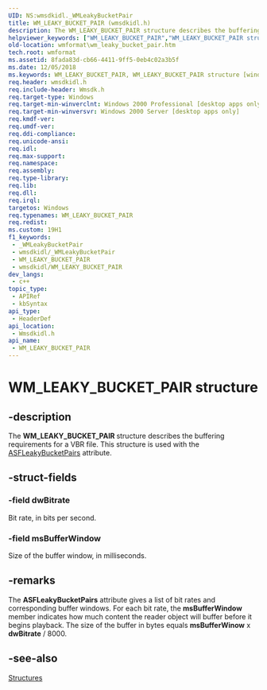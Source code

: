 ```yaml
---
UID: NS:wmsdkidl._WMLeakyBucketPair
title: WM_LEAKY_BUCKET_PAIR (wmsdkidl.h)
description: The WM_LEAKY_BUCKET_PAIR structure describes the buffering requirements for a VBR file. This structure is used with the ASFLeakyBucketPairs attribute.
helpviewer_keywords: ["WM_LEAKY_BUCKET_PAIR","WM_LEAKY_BUCKET_PAIR structure [windows Media Format]","wmformat.wm_leaky_bucket_pair","wmsdkidl/WM_LEAKY_BUCKET_PAIR"]
old-location: wmformat\wm_leaky_bucket_pair.htm
tech.root: wmformat
ms.assetid: 8fada83d-cb66-4411-9ff5-0eb4c02a3b5f
ms.date: 12/05/2018
ms.keywords: WM_LEAKY_BUCKET_PAIR, WM_LEAKY_BUCKET_PAIR structure [windows Media Format], wmformat.wm_leaky_bucket_pair, wmsdkidl/WM_LEAKY_BUCKET_PAIR
req.header: wmsdkidl.h
req.include-header: Wmsdk.h
req.target-type: Windows
req.target-min-winverclnt: Windows 2000 Professional [desktop apps only],Windows Media Format 9 Series SDK, or later versions of the SDK
req.target-min-winversvr: Windows 2000 Server [desktop apps only]
req.kmdf-ver: 
req.umdf-ver: 
req.ddi-compliance: 
req.unicode-ansi: 
req.idl: 
req.max-support: 
req.namespace: 
req.assembly: 
req.type-library: 
req.lib: 
req.dll: 
req.irql: 
targetos: Windows
req.typenames: WM_LEAKY_BUCKET_PAIR
req.redist: 
ms.custom: 19H1
f1_keywords:
 - _WMLeakyBucketPair
 - wmsdkidl/_WMLeakyBucketPair
 - WM_LEAKY_BUCKET_PAIR
 - wmsdkidl/WM_LEAKY_BUCKET_PAIR
dev_langs:
 - c++
topic_type:
 - APIRef
 - kbSyntax
api_type:
 - HeaderDef
api_location:
 - Wmsdkidl.h
api_name:
 - WM_LEAKY_BUCKET_PAIR
---
```


# WM_LEAKY_BUCKET_PAIR structure


## -description

The <b>WM_LEAKY_BUCKET_PAIR </b>structure describes the buffering requirements for a VBR file. This structure is used with the <a href="https://docs.microsoft.com/windows/desktop/wmformat/asfleakybucketpairs">ASFLeakyBucketPairs</a> attribute.

## -struct-fields

### -field dwBitrate

Bit rate, in bits per second.

### -field msBufferWindow

Size of the buffer window, in milliseconds.

## -remarks

The <b>ASFLeakyBucketPairs</b> attribute gives a list of bit rates and corresponding buffer windows. For each bit rate, the <b>msBufferWindow</b> member indicates how much content the reader object will buffer before it begins playback. The size of the buffer in bytes equals <b>msBufferWinow</b> x <b>dwBitrate</b> / 8000.

## -see-also

<a href="https://docs.microsoft.com/windows/desktop/wmformat/structures">Structures</a>

